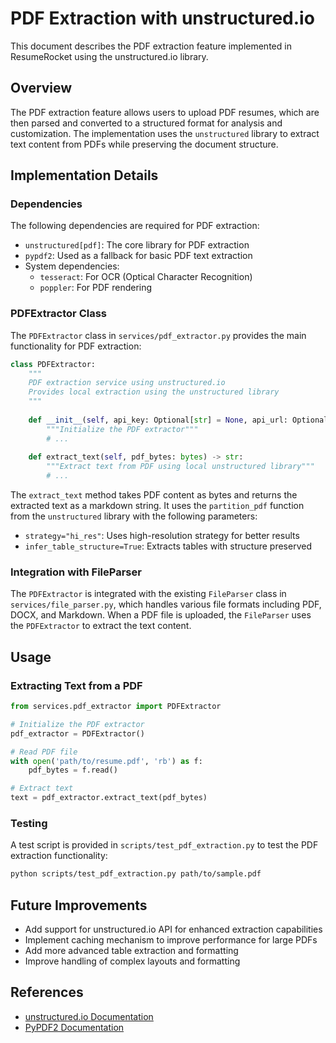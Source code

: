 # PDF Extraction with unstructured.io

This document describes the PDF extraction feature implemented in ResumeRocket using the unstructured.io library.

## Overview

The PDF extraction feature allows users to upload PDF resumes, which are then parsed and converted to a structured format for analysis and customization. The implementation uses the `unstructured` library to extract text content from PDFs while preserving the document structure.

## Implementation Details

### Dependencies

The following dependencies are required for PDF extraction:

- `unstructured[pdf]`: The core library for PDF extraction
- `pypdf2`: Used as a fallback for basic PDF text extraction
- System dependencies:
  - `tesseract`: For OCR (Optical Character Recognition)
  - `poppler`: For PDF rendering

### PDFExtractor Class

The `PDFExtractor` class in `services/pdf_extractor.py` provides the main functionality for PDF extraction:

```python
class PDFExtractor:
    """
    PDF extraction service using unstructured.io
    Provides local extraction using the unstructured library
    """
    
    def __init__(self, api_key: Optional[str] = None, api_url: Optional[str] = None):
        """Initialize the PDF extractor"""
        # ...
    
    def extract_text(self, pdf_bytes: bytes) -> str:
        """Extract text from PDF using local unstructured library"""
        # ...
```

The `extract_text` method takes PDF content as bytes and returns the extracted text as a markdown string. It uses the `partition_pdf` function from the `unstructured` library with the following parameters:

- `strategy="hi_res"`: Uses high-resolution strategy for better results
- `infer_table_structure=True`: Extracts tables with structure preserved

### Integration with FileParser

The `PDFExtractor` is integrated with the existing `FileParser` class in `services/file_parser.py`, which handles various file formats including PDF, DOCX, and Markdown. When a PDF file is uploaded, the `FileParser` uses the `PDFExtractor` to extract the text content.

## Usage

### Extracting Text from a PDF

```python
from services.pdf_extractor import PDFExtractor

# Initialize the PDF extractor
pdf_extractor = PDFExtractor()

# Read PDF file
with open('path/to/resume.pdf', 'rb') as f:
    pdf_bytes = f.read()

# Extract text
text = pdf_extractor.extract_text(pdf_bytes)
```

### Testing

A test script is provided in `scripts/test_pdf_extraction.py` to test the PDF extraction functionality:

```bash
python scripts/test_pdf_extraction.py path/to/sample.pdf
```

## Future Improvements

- Add support for unstructured.io API for enhanced extraction capabilities
- Implement caching mechanism to improve performance for large PDFs
- Add more advanced table extraction and formatting
- Improve handling of complex layouts and formatting

## References

- [unstructured.io Documentation](https://unstructured.io/docs)
- [PyPDF2 Documentation](https://pypdf2.readthedocs.io/) 